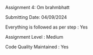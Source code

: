 Assignment 4: Om brahmbhatt

Submitting Date: 04/09/2024

Everything is followed as per step : Yes

Assignment Level : Medium

Code Quality Maintained : Yes
